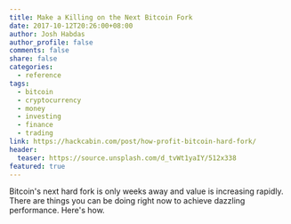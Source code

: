 ```yaml
---
title: Make a Killing on the Next Bitcoin Fork
date: 2017-10-12T20:26:00+08:00
author: Josh Habdas
author_profile: false
comments: false
share: false
categories:
  - reference
tags:
  - bitcoin
  - cryptocurrency
  - money
  - investing
  - finance
  - trading
link: https://hackcabin.com/post/how-profit-bitcoin-hard-fork/
header:
  teaser: https://source.unsplash.com/d_tvWt1yaIY/512x338
featured: true
---
```


Bitcoin's next hard fork is only weeks away and value is increasing rapidly. There are things you can be doing right now to achieve dazzling performance. Here's how.
